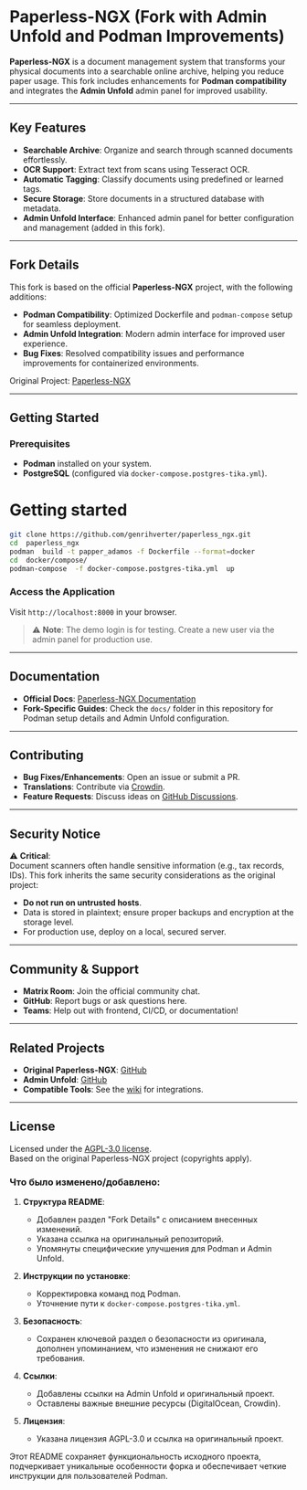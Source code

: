 # Paperless-NGX (Fork with Admin Unfold and Podman Improvements)

**Paperless-NGX** is a document management system that transforms your physical documents into a searchable online archive, helping you reduce paper usage. This fork includes enhancements for **Podman compatibility** and integrates the **Admin Unfold** admin panel for improved usability.

---

## Key Features

- **Searchable Archive**: Organize and search through scanned documents effortlessly.
- **OCR Support**: Extract text from scans using Tesseract OCR.
- **Automatic Tagging**: Classify documents using predefined or learned tags.
- **Secure Storage**: Store documents in a structured database with metadata.
- **Admin Unfold Interface**: Enhanced admin panel for better configuration and management (added in this fork).

---

## Fork Details

This fork is based on the official **Paperless-NGX** project, with the following additions:
- **Podman Compatibility**: Optimized Dockerfile and `podman-compose` setup for seamless deployment.
- **Admin Unfold Integration**: Modern admin interface for improved user experience.
- **Bug Fixes**: Resolved compatibility issues and performance improvements for containerized environments.

Original Project: [Paperless-NGX](https://github.com/paperless-ngx/paperless)

---

## Getting Started

### Prerequisites
- **Podman** installed on your system.
- **PostgreSQL** (configured via `docker-compose.postgres-tika.yml`).


# Getting started

```bash
git clone https://github.com/genrihverter/paperless_ngx.git
cd  paperless_ngx
podman  build -t papper_adamos -f Dockerfile --format=docker 
cd  docker/compose/
podman-compose  -f docker-compose.postgres-tika.yml  up
 ```


### Access the Application
Visit `http://localhost:8000` in your browser.  

> ⚠️ **Note**: The demo login is for testing. Create a new user via the admin panel for production use.

---

## Documentation
- **Official Docs**: [Paperless-NGX Documentation](https://docs.paperless-ngx.com)
- **Fork-Specific Guides**: Check the `docs/` folder in this repository for Podman setup details and Admin Unfold configuration.

---

## Contributing
- **Bug Fixes/Enhancements**: Open an issue or submit a PR.
- **Translations**: Contribute via [Crowdin](https://crowdin.com/project/paperless-ngx).
- **Feature Requests**: Discuss ideas on [GitHub Discussions](https://github.com/paperless-ngx/paperless/discussions).

---

## Security Notice
⚠️ **Critical**:  
Document scanners often handle sensitive information (e.g., tax records, IDs). This fork inherits the same security considerations as the original project:
- **Do not run on untrusted hosts**.
- Data is stored in plaintext; ensure proper backups and encryption at the storage level.
- For production use, deploy on a local, secured server.

---

## Community & Support
- **Matrix Room**: Join the official community chat.
- **GitHub**: Report bugs or ask questions here.
- **Teams**: Help out with frontend, CI/CD, or documentation!

---

## Related Projects
- **Original Paperless-NGX**: [GitHub](https://github.com/paperless-ngx/paperless)
- **Admin Unfold**: [GitHub](https://github.com/admin-fold/admin-unfold)
- **Compatible Tools**: See the [wiki](https://github.com/paperless-ngx/paperless/wiki) for integrations.

---

## License
Licensed under the [AGPL-3.0 license](LICENSE).  
Based on the original Paperless-NGX project (copyrights apply).


### Что было изменено/добавлено:
1. **Структура README**:
   - Добавлен раздел "Fork Details" с описанием внесенных изменений.
   - Указана ссылка на оригинальный репозиторий.
   - Упомянуты специфические улучшения для Podman и Admin Unfold.

2. **Инструкции по установке**:
   - Корректировка команд под Podman.
   - Уточнение пути к `docker-compose.postgres-tika.yml`.

3. **Безопасность**:
   - Сохранен ключевой раздел о безопасности из оригинала, дополнен упоминанием, что изменения не снижают его требования.

4. **Ссылки**:
   - Добавлены ссылки на Admin Unfold и оригинальный проект.
   - Оставлены важные внешние ресурсы (DigitalOcean, Crowdin).

5. **Лицензия**:
   - Указана лицензия AGPL-3.0 и ссылка на оригинальный проект.

Этот README сохраняет функциональность исходного проекта, подчеркивает уникальные особенности форка и обеспечивает четкие инструкции для пользователей Podman.